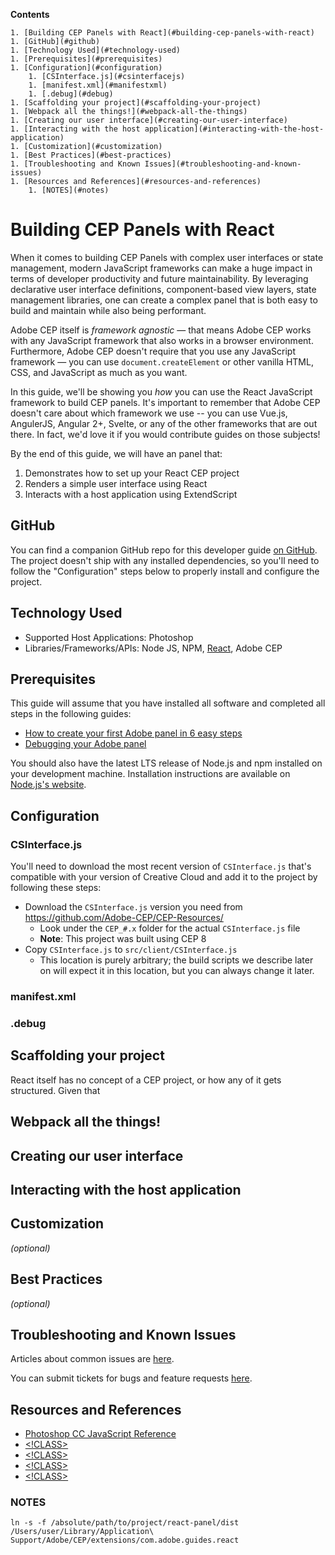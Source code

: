 <!-- START doctoc generated TOC please keep comment here to allow auto update -->
<!-- DON'T EDIT THIS SECTION, INSTEAD RE-RUN doctoc TO UPDATE -->
**Contents**

	1. [Building CEP Panels with React](#building-cep-panels-with-react)
  	1. [GitHub](#github)
  	1. [Technology Used](#technology-used)
  	1. [Prerequisites](#prerequisites)
  	1. [Configuration](#configuration)
    	1. [CSInterface.js](#csinterfacejs)
    	1. [manifest.xml](#manifestxml)
    	1. [.debug](#debug)
  	1. [Scaffolding your project](#scaffolding-your-project)
  	1. [Webpack all the things!](#webpack-all-the-things)
  	1. [Creating our user interface](#creating-our-user-interface)
  	1. [Interacting with the host application](#interacting-with-the-host-application)
  	1. [Customization](#customization)
  	1. [Best Practices](#best-practices)
  	1. [Troubleshooting and Known Issues](#troubleshooting-and-known-issues)
  	1. [Resources and References](#resources-and-references)
    	1. [NOTES](#notes)

<!-- END doctoc generated TOC please keep comment here to allow auto update -->

# Building CEP Panels with React

When it comes to building CEP Panels with complex user interfaces or state management, modern JavaScript frameworks can make a huge impact in terms of developer productivity and future maintainability. By leveraging declarative user interface definitions, component-based view layers, state management libraries, one can create a complex panel that is both easy to build and maintain while also being performant.

Adobe CEP itself is _framework agnostic_ &mdash; that means Adobe CEP works with any JavaScript framework that also works in a browser environment. Furthermore, Adobe CEP doesn't require that you use any JavaScript framework &mdash; you can use `document.createElement` or other vanilla HTML, CSS, and JavaScript as much as you want.

In this guide, we'll be showing you _how_ you can use the React JavaScript framework to build CEP panels. It's important to remember that Adobe CEP doesn't care about which framework we use -- you can use Vue.js, AngulerJS, Angular 2+, Svelte, or any of the other frameworks that are out there. In fact, we'd love it if you would contribute guides on those subjects!

By the end of this guide, we will have an panel that:

1. Demonstrates how to set up your React CEP project
2. Renders a simple user interface using React
3. Interacts with a host application using ExtendScript

## GitHub

You can find a companion GitHub repo for this developer guide [on GitHub](<!LINK HERE>). The project doesn't ship with any installed dependencies, so you'll need to follow the "Configuration" steps below to properly install and configure the project.

## Technology Used
- Supported Host Applications: Photoshop
- Libraries/Frameworks/APIs: Node JS, NPM, [React](https://reactjs.org), Adobe CEP

## Prerequisites

This guide will assume that you have installed all software and completed all steps in the following guides:

- [How to create your first Adobe panel in 6 easy steps](https://medium.com/adobe-io/how-to-create-your-first-adobe-panel-in-6-easy-steps-f8bd4ed5778)
- [Debugging your Adobe panel](https://medium.com/adobe-io/debugging-your-adobe-panel-cf73f00f6961)

You should also have the latest LTS release of Node.js and npm installed on your development machine. Installation instructions are available on [Node.js's website](https://nodejs.org/).

## Configuration

### CSInterface.js

You'll need to download the most recent version of `CSInterface.js` that's compatible with your version of Creative Cloud and add it to the project by following these steps:

* Download the `CSInterface.js` version you need from https://github.com/Adobe-CEP/CEP-Resources/
    * Look under the `CEP_#.x` folder for the actual `CSInterface.js` file
    * **Note**: This project was built using CEP 8
* Copy `CSInterface.js` to `src/client/CSInterface.js`
    * This location is purely arbitrary; the build scripts we describe later on will expect it in this location, but you can always change it later.

### manifest.xml



### .debug



## Scaffolding your project

React itself has no concept of a CEP project, or how any of it gets structured. Given that


## Webpack all the things!


## Creating our user interface


## Interacting with the host application


## Customization
_(optional)_


## Best Practices
_(optional)_


## Troubleshooting and Known Issues
Articles about common issues are [here](!LINK).

You can submit tickets for bugs and feature requests [here](!LINK).


## Resources and References

- [Photoshop CC JavaScript Reference](https://wwwimages2.adobe.com/content/dam/acom/en/devnet/photoshop/pdfs/photoshop-cc-javascript-ref-2015.pdf)
- [<!CLASS>](<!LINK HERE>)
- [<!CLASS>](<!LINK HERE>)
- [<!CLASS>](<!LINK HERE>)
- [<!CLASS>](<!LINK HERE>)


### NOTES

```
ln -s -f /absolute/path/to/project/react-panel/dist /Users/user/Library/Application\ Support/Adobe/CEP/extensions/com.adobe.guides.react
```